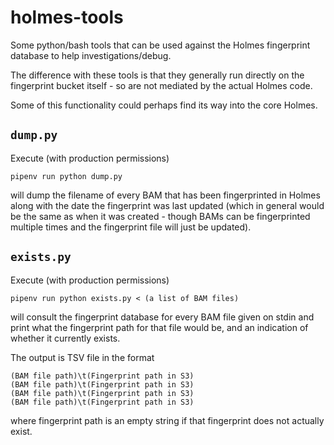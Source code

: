 # holmes-tools

Some python/bash tools that can be used against the Holmes
fingerprint database to help investigations/debug.

The difference with these tools is that they generally run directly
on the fingerprint bucket itself - so are not mediated by the
actual Holmes code.

Some of this functionality could perhaps find its way into the core
Holmes.

## `dump.py`

Execute (with production permissions)

`pipenv run python dump.py`

will dump the filename of every BAM that has been fingerprinted in Holmes
along with the date the fingerprint was last updated (which in general would
be the same as when it was created - though BAMs can be fingerprinted multiple
times and the fingerprint file will just be updated).

## `exists.py`

Execute (with production permissions)

`pipenv run python exists.py < (a list of BAM files)`

will consult the fingerprint database for every BAM file
given on stdin and print what the fingerprint path for that file would
be, and an indication of whether it currently exists.

The output is TSV file in the format

```text
(BAM file path)\t(Fingerprint path in S3)
(BAM file path)\t(Fingerprint path in S3)
(BAM file path)\t(Fingerprint path in S3)
(BAM file path)\t(Fingerprint path in S3)
```

where fingerprint path is an empty string if that fingerprint does not actually exist.
